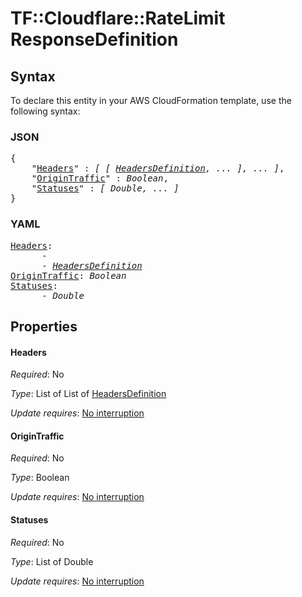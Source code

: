 # TF::Cloudflare::RateLimit ResponseDefinition

## Syntax

To declare this entity in your AWS CloudFormation template, use the following syntax:

### JSON

<pre>
{
    "<a href="#headers" title="Headers">Headers</a>" : <i>[ [ <a href="headersdefinition.md">HeadersDefinition</a>, ... ], ... ]</i>,
    "<a href="#origintraffic" title="OriginTraffic">OriginTraffic</a>" : <i>Boolean</i>,
    "<a href="#statuses" title="Statuses">Statuses</a>" : <i>[ Double, ... ]</i>
}
</pre>

### YAML

<pre>
<a href="#headers" title="Headers">Headers</a>: <i>
      - 
      - <a href="headersdefinition.md">HeadersDefinition</a></i>
<a href="#origintraffic" title="OriginTraffic">OriginTraffic</a>: <i>Boolean</i>
<a href="#statuses" title="Statuses">Statuses</a>: <i>
      - Double</i>
</pre>

## Properties

#### Headers

_Required_: No

_Type_: List of List of <a href="headersdefinition.md">HeadersDefinition</a>

_Update requires_: [No interruption](https://docs.aws.amazon.com/AWSCloudFormation/latest/UserGuide/using-cfn-updating-stacks-update-behaviors.html#update-no-interrupt)

#### OriginTraffic

_Required_: No

_Type_: Boolean

_Update requires_: [No interruption](https://docs.aws.amazon.com/AWSCloudFormation/latest/UserGuide/using-cfn-updating-stacks-update-behaviors.html#update-no-interrupt)

#### Statuses

_Required_: No

_Type_: List of Double

_Update requires_: [No interruption](https://docs.aws.amazon.com/AWSCloudFormation/latest/UserGuide/using-cfn-updating-stacks-update-behaviors.html#update-no-interrupt)

